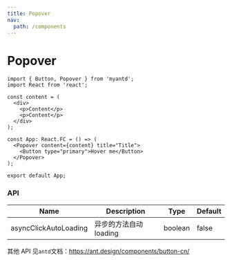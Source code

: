 ```yaml
---
title: Popover
nav:
  path: /components
---
```


# Popover

```tsx
import { Button, Popover } from 'myantd';
import React from 'react';

const content = (
  <div>
    <p>Content</p>
    <p>Content</p>
  </div>
);

const App: React.FC = () => (
  <Popover content={content} title="Title">
    <Button type="primary">Hover me</Button>
  </Popover>
);

export default App;
```

### API

| Name                  | Description            | Type    | Default |
| --------------------- | ---------------------- | ------- | ------- |
| asyncClickAutoLoading | 异步的方法自动 loading | boolean | false   |

其他 API 见`antd`文档：https://ant.design/components/button-cn/

